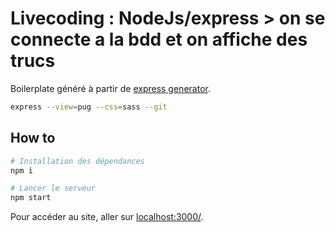 # Livecoding : NodeJs/express > on se connecte a la bdd et on affiche des trucs

Boilerplate généré à partir de [express generator](https://expressjs.com/en/starter/generator.html).

```bash
express --view=pug --css=sass --git
```

## How to

```bash
# Installation des dépendances
npm i

# Lancer le serveur
npm start
```

Pour accéder au site, aller sur [localhost:3000/](http://localhost:3000/).
